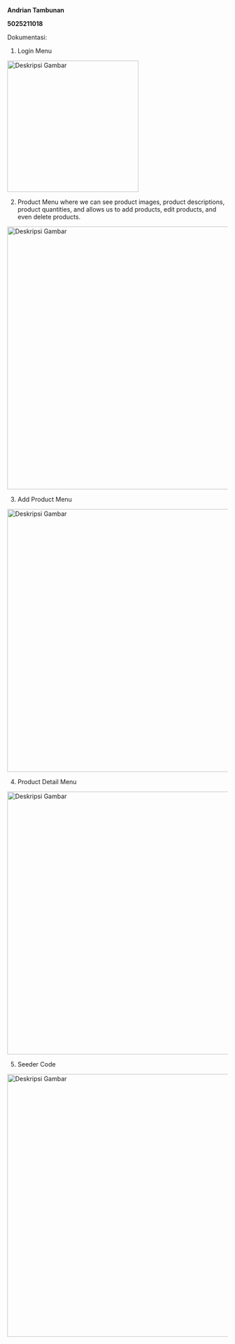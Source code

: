 **Andrian Tambunan**

**5025211018**

Dokumentasi:

1. Login Menu

<img src="https://github.com/AndrianTambunan/ETS_PBKK/assets/100081922/cce1e269-ec88-49d2-8eea-b8752c35c422" alt="Deskripsi Gambar" width="300">

2. Product Menu where we can see product images, product descriptions, product quantities, and allows us to add products, edit products, and even delete products.

<img src="https://github.com/AndrianTambunan/ETS_PBKK/assets/100081922/bd0b273a-2de5-42ea-b999-5359f1a731b3" alt="Deskripsi Gambar" width="600">

3. Add Product Menu

<img src="https://github.com/AndrianTambunan/ETS_PBKK/assets/100081922/af6ec8de-1828-441e-976c-814a4bea3463" alt="Deskripsi Gambar" width="600">

4. Product Detail Menu

<img src="https://github.com/AndrianTambunan/ETS_PBKK/assets/100081922/994cb399-1f4a-4001-b9c7-1e74be20edb9" alt="Deskripsi Gambar" width="600">

5. Seeder Code

<img src="https://github.com/AndrianTambunan/ETS_PBKK/assets/100081922/cb5db65a-e458-43b6-828e-c4351364a9fa" alt="Deskripsi Gambar" width="600">


